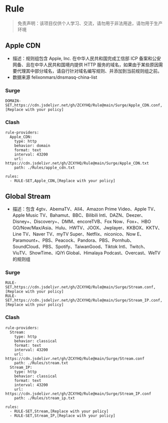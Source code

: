 # Rule

> 免责声明：该项目仅供个人学习、交流，请勿用于非法用途，请勿用于生产环境  

## Apple CDN
- 描述：规则组包含 Apple, Inc. 在中华人民共和国完成工信部 ICP 备案和公安网备、且在中华人民共和国境内提供 HTTP 服务的域名，如果由于某些原因需要代理其中部分域名，请自行针对域名编写规则、并添加到当前规则组之前。
- 数据来源 felixonmars/dnsmasq-china-list

### Surge
```
DOMAIN-SET,https://cdn.jsdelivr.net/gh/ZCXYHQ/Rule@main/Surge/Apple_CDN.conf,[Replace with your policy]
```
### Clash
```
rule-providers:
  Apple_CDN:
    type: http
    behavior: domain
    format: text
    interval: 43200
    url: https://cdn.jsdelivr.net/gh/ZCXYHQ/Rule@main/Surge/Apple_CDN.txt
    path: ./Rules/apple_cdn.txt

rules:
  - RULE-SET,Apple_CDN,[Replace with your policy]
```

## Global Stream
- 描述：包含 4gtv、AbemaTV、All4、Amazon Prime Video、Apple TV、Apple Music TV、Bahamut、BBC、Bilibili Intl、DAZN、Deezer、Disney+、Discovery+、DMM、encoreTVB、Fox Now、Fox+、HBO GO/Now/Max/Asia、Hulu、HWTV、JOOX、Jwplayer、KKBOX、KKTV、Line TV、Naver TV、myTV Super、Netflix、niconico、Now E、Paramount+、PBS、Peacock、Pandora、PBS、Pornhub、SoundCloud、PBS、Spotify、TaiwanGood、Tiktok Intl、Twitch、ViuTV、ShowTime、iQiYi Global、Himalaya Podcast、Overcast、WeTV 的规则组

### Surge
```
RULE-SET,https://cdn.jsdelivr.net/gh/ZCXYHQ/Rule@main/Surge/Stream.conf,[Replace with your policy]
RULE-SET,https://cdn.jsdelivr.net/gh/ZCXYHQ/Rule@main/Surge/Stream_IP.conf,[Replace with your policy]
```
### Clash
```
rule-providers:
  Stream:
    type: http
    behavior: classical
    format: text
    interval: 43200
    url: https://cdn.jsdelivr.net/gh/ZCXYHQ/Rule@main/Surge/Stream.conf
    path: ./Rules/stream.txt
  Stream_IP:
    type: http
    behavior: classical
    format: text
    interval: 43200
    url: https://cdn.jsdelivr.net/gh/ZCXYHQ/Rule@main/Surge/Stream_IP.conf
    path: ./Rules/stream_ip.txt

rules:
  - RULE-SET,Stream,[Replace with your policy]
  - RULE-SET,Stream_IP,[Replace with your policy]
```
